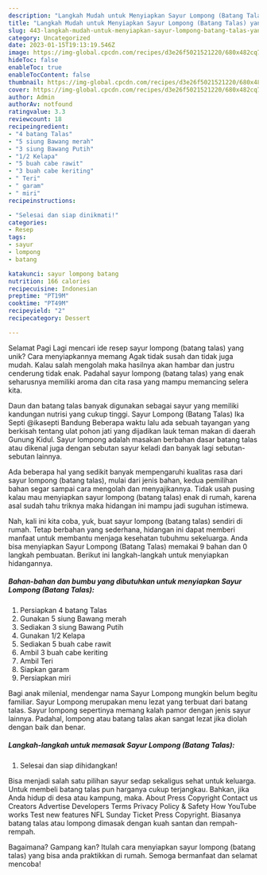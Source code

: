 ```yaml
---
description: "Langkah Mudah untuk Menyiapkan Sayur Lompong (Batang Talas) yang Enak"
title: "Langkah Mudah untuk Menyiapkan Sayur Lompong (Batang Talas) yang Enak"
slug: 443-langkah-mudah-untuk-menyiapkan-sayur-lompong-batang-talas-yang-enak
category: Uncategorized
date: 2023-01-15T19:13:19.546Z
image: https://img-global.cpcdn.com/recipes/d3e26f5021521220/680x482cq70/sayur-lompong-batang-talas-foto-resep-utama.jpg
hideToc: false
enableToc: true
enableTocContent: false
thumbnail: https://img-global.cpcdn.com/recipes/d3e26f5021521220/680x482cq70/sayur-lompong-batang-talas-foto-resep-utama.jpg
cover: https://img-global.cpcdn.com/recipes/d3e26f5021521220/680x482cq70/sayur-lompong-batang-talas-foto-resep-utama.jpg
author: Admin
authorAv: notfound
ratingvalue: 3.3
reviewcount: 18
recipeingredient:
- "4 batang Talas"
- "5 siung Bawang merah"
- "3 siung Bawang Putih"
- "1/2 Kelapa"
- "5 buah cabe rawit"
- "3 buah cabe keriting"
- " Teri"
- " garam"
- " miri"
recipeinstructions:

- "Selesai dan siap dinikmati!"
categories:
- Resep
tags:
- sayur
- lompong
- batang

katakunci: sayur lompong batang 
nutrition: 166 calories
recipecuisine: Indonesian
preptime: "PT19M"
cooktime: "PT49M"
recipeyield: "2"
recipecategory: Dessert

---
```



Selamat Pagi Lagi mencari ide resep sayur lompong (batang talas) yang unik? Cara menyiapkannya memang Agak tidak susah dan tidak juga mudah. Kalau salah mengolah maka hasilnya akan hambar dan justru cenderung tidak enak. Padahal sayur lompong (batang talas) yang enak seharusnya memiliki aroma dan cita rasa yang mampu memancing selera kita.


Daun dan batang talas banyak digunakan sebagai sayur yang memiliki kandungan nutrisi yang cukup tinggi. Sayur Lompong (Batang Talas) Ika Septi @ikasepti Bandung Beberapa waktu lalu ada sebuah tayangan yang berkisah tentang ulat pohon jati yang dijadikan lauk teman makan di daerah Gunung Kidul. Sayur lompong adalah masakan berbahan dasar batang talas atau dikenal juga dengan sebutan sayur keladi dan banyak lagi sebutan-sebutan lainnya.

Ada beberapa hal yang sedikit banyak mempengaruhi kualitas rasa dari sayur lompong (batang talas), mulai dari jenis bahan, kedua pemilihan bahan segar sampai cara mengolah dan menyajikannya. Tidak usah pusing kalau mau menyiapkan sayur lompong (batang talas) enak di rumah, karena asal sudah tahu triknya maka hidangan ini mampu jadi suguhan istimewa.


Nah, kali ini kita coba, yuk, buat sayur lompong (batang talas) sendiri di rumah. Tetap berbahan yang sederhana, hidangan ini dapat memberi manfaat untuk membantu menjaga kesehatan tubuhmu sekeluarga. Anda bisa menyiapkan Sayur Lompong (Batang Talas) memakai 9 bahan dan 0 langkah pembuatan. Berikut ini langkah-langkah untuk menyiapkan hidangannya.

<!--inarticleads1-->

##### Bahan-bahan dan bumbu yang dibutuhkan untuk menyiapkan Sayur Lompong (Batang Talas):

1. Persiapkan 4 batang Talas
1. Gunakan 5 siung Bawang merah
1. Sediakan 3 siung Bawang Putih
1. Gunakan 1/2 Kelapa
1. Sediakan 5 buah cabe rawit
1. Ambil 3 buah cabe keriting
1. Ambil  Teri
1. Siapkan  garam
1. Persiapkan  miri


Bagi anak milenial, mendengar nama Sayur Lompong mungkin belum begitu familiar. Sayur Lompong merupakan menu lezat yang terbuat dari batang talas. Sayur lompong sepertinya memang kalah pamor dengan jenis sayur lainnya. Padahal, lompong atau batang talas akan sangat lezat jika diolah dengan baik dan benar. 

<!--inarticleads2-->

##### Langkah-langkah untuk memasak Sayur Lompong (Batang Talas):


1. Selesai dan siap dihidangkan!

Bisa menjadi salah satu pilihan sayur sedap sekaligus sehat untuk keluarga. Untuk membeli batang talas pun harganya cukup terjangkau. Bahkan, jika Anda hidup di desa atau kampung, maka. About Press Copyright Contact us Creators Advertise Developers Terms Privacy Policy &amp; Safety How YouTube works Test new features NFL Sunday Ticket Press Copyright. Biasanya batang talas atau lompong dimasak dengan kuah santan dan rempah-rempah. 

Bagaimana? Gampang kan? Itulah cara menyiapkan sayur lompong (batang talas) yang bisa anda praktikkan di rumah. Semoga bermanfaat dan selamat mencoba!
